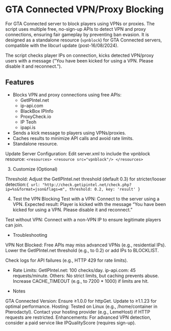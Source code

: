 # GTA Connected VPN/Proxy Blocking

For GTA Connected server to block players using VPNs or proxies. The script uses multiple free, no-sign-up APIs to detect VPN and proxy connections, ensuring fair gameplay by preventing ban evasion. It is designed as a standalone resource (`vpnblock`) for GTA Connected servers, compatible with the libcurl update (post-16/08/2024).

The script checks player IPs on connection, kicks detected VPN/proxy users with a message ("You have been kicked for using a VPN. Please disable it and reconnect.").
## Features
- Blocks VPN and proxy connections using free APIs:
  - GetIPIntel.net
  - ip-api.com
  - BlackBox IPInfo
  - ProxyCheck.io
  - IP Teoh
  - ipapi.is
- Sends a kick message to players using VPNs/proxies.
- Caches results to minimize API calls and avoid rate limits.
- Standalone resource.


Update Server Configuration:
Edit server.xml to include the vpnblock resource:
`<resources>
    <resource src="vpnblock"/>
</resources>
`

3. Customize (Optional)

Threshold: Adjust the GetIPIntel.net threshold (default 0.3) for stricter/looser detection:`{ url: "http://check.getipintel.net/check.php?ip=%s&format=json&flags=m", threshold: 0.2, key: 'result' }
`


4. Test the VPN Blocking
Test with a VPN:
Connect to the server using a VPN.
Expected result: Player is kicked with the message “You have been kicked for using a VPN. Please disable it and reconnect.”

Test without VPN:
Connect with a non-VPN IP to ensure legitimate players can join.



- Troubleshooting

VPN Not Blocked:
Free APIs may miss advanced VPNs (e.g., residential IPs). Lower the GetIPIntel.net threshold (e.g., to 0.2) or add IPs to BLOCKLIST.

Check logs for API failures (e.g., HTTP 429 for rate limits).

- Rate Limits:
GetIPIntel.net: 100 checks/day.
ip-api.com: 45 requests/minute.
Others: No strict limits, but caching prevents abuse.
Increase CACHE_TIMEOUT (e.g., to 7200 * 1000) if limits are hit.



- Notes

GTA Connected Version: Ensure ≥1.0.0 for httpGet. Update to ≥1.1.23 for optimal performance.
Hosting: Tested on Linux (e.g., /home/container in Pterodactyl). Contact your hosting provider (e.g., LemeHost) if HTTP requests are restricted.
Enhancements: For advanced VPN detection, consider a paid service like IPQualityScore (requires sign-up).
